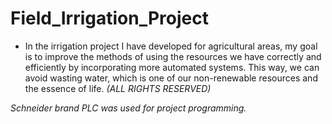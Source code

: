 # Field_Irrigation_Project
* In the irrigation project I have developed for agricultural areas, my goal is to improve the methods of using the resources we have correctly and efficiently by incorporating more automated systems. This way, we can avoid wasting water, which is one of our non-renewable resources and the essence of life. *(ALL RIGHTS RESERVED)*


*Schneider brand PLC was used for project programming.*

